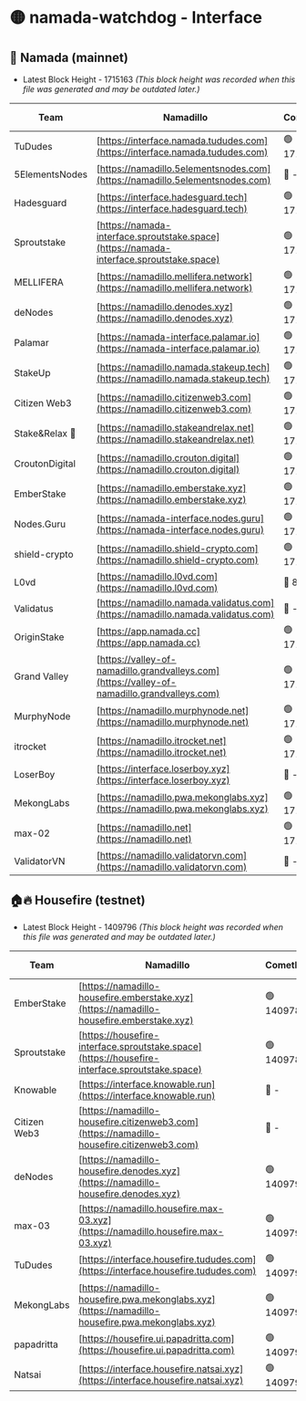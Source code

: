 # 🟡 namada-watchdog - Interface

## 🚀 Namada (mainnet)
- Latest Block Height - 1715163 *(This block height was recorded when this file was generated and may be outdated later.)*

| Team | Namadillo | CometBFT | Indexer | MASP Indexer |
|-|-|-|-|-|
| TuDudes | [https://interface.namada.tududes.com](https://interface.namada.tududes.com) | 🟢 1715142 | 🟢 1715141 | 🟢 1715141 |
| 5ElementsNodes | [https://namadillo.5elementsnodes.com](https://namadillo.5elementsnodes.com) | 🔴 - | 🔴 1704136 | 🔴 1704143 |
| Hadesguard | [https://interface.hadesguard.tech](https://interface.hadesguard.tech) | 🟢 1715146 | 🟢 1715145 | 🟢 1715145 |
| Sproutstake | [https://namada-interface.sproutstake.space](https://namada-interface.sproutstake.space) | 🟢 1715146 | 🟢 1715146 | 🟢 1715146 |
| MELLIFERA | [https://namadillo.mellifera.network](https://namadillo.mellifera.network) | 🟢 1715147 | 🟢 1715147 | 🟢 1715148 |
| deNodes | [https://namadillo.denodes.xyz](https://namadillo.denodes.xyz) | 🟢 1715148 | 🟢 1715148 | 🟢 1715148 |
| Palamar | [https://namada-interface.palamar.io](https://namada-interface.palamar.io) | 🟢 1715149 | 🟢 1715149 | 🟢 1715148 |
| StakeUp | [https://namadillo.namada.stakeup.tech](https://namadillo.namada.stakeup.tech) | 🟢 1715149 | 🟢 1715149 | 🟢 1715149 |
| Citizen Web3 | [https://namadillo.citizenweb3.com](https://namadillo.citizenweb3.com) | 🟢 1715150 | 🟢 1715150 | 🟢 1715150 |
| Stake&Relax 🦥 | [https://namadillo.stakeandrelax.net](https://namadillo.stakeandrelax.net) | 🟢 1715151 | 🟢 1715150 | 🟢 1715150 |
| CroutonDigital | [https://namadillo.crouton.digital](https://namadillo.crouton.digital) | 🟢 1715151 | 🔴 1338918 | 🟢 1715151 |
| EmberStake | [https://namadillo.emberstake.xyz](https://namadillo.emberstake.xyz) | 🟢 1715152 | 🟢 1715152 | 🟢 1715151 |
| Nodes.Guru | [https://namada-interface.nodes.guru](https://namada-interface.nodes.guru) | 🟢 1715152 | 🟢 1715152 | 🟢 1715152 |
| shield-crypto | [https://namadillo.shield-crypto.com](https://namadillo.shield-crypto.com) | 🟢 1715153 | 🟢 1715153 | 🟢 1715153 |
| L0vd | [https://namadillo.l0vd.com](https://namadillo.l0vd.com) | 🔴 894059 | 🔴 1359579 | 🔴 894059 |
| Validatus | [https://namadillo.namada.validatus.com](https://namadillo.namada.validatus.com) | 🔴 - | 🔴 - | 🔴 - |
| OriginStake | [https://app.namada.cc](https://app.namada.cc) | 🟢 1715161 | 🟢 1715161 | 🟢 1715161 |
| Grand Valley | [https://valley-of-namadillo.grandvalleys.com](https://valley-of-namadillo.grandvalleys.com) | 🟢 1715161 | 🟢 1715161 | 🟢 1715161 |
| MurphyNode | [https://namadillo.murphynode.net](https://namadillo.murphynode.net) | 🟢 1715162 | 🟢 1715162 | 🔴 - |
| itrocket | [https://namadillo.itrocket.net](https://namadillo.itrocket.net) | 🟢 1715163 | 🟢 1715162 | 🔴 1687505 |
| LoserBoy | [https://interface.loserboy.xyz](https://interface.loserboy.xyz) | 🔴 - | 🔴 - | 🔴 - |
| MekongLabs | [https://namadillo.pwa.mekonglabs.xyz](https://namadillo.pwa.mekonglabs.xyz) | 🟢 1715163 | 🟢 1715163 | 🟢 1715163 |
| max-02 | [https://namadillo.net](https://namadillo.net) | 🟢 1715163 | 🟢 1715163 | 🟢 1715163 |
| ValidatorVN | [https://namadillo.validatorvn.com](https://namadillo.validatorvn.com) | 🔴 - | 🔴 - | 🔴 - |

## 🏠🔥 Housefire (testnet)
- Latest Block Height - 1409796 *(This block height was recorded when this file was generated and may be outdated later.)*

| Team | Namadillo | CometBFT | Indexer | MASP Indexer |
|-|-|-|-|-|
| EmberStake | [https://namadillo-housefire.emberstake.xyz](https://namadillo-housefire.emberstake.xyz) | 🟢 1409787 | 🟢 1409787 | 🔴 - |
| Sproutstake | [https://housefire-interface.sproutstake.space](https://housefire-interface.sproutstake.space) | 🟢 1409789 | 🟢 1409788 | 🟢 1409789 |
| Knowable | [https://interface.knowable.run](https://interface.knowable.run) | 🔴 - | 🔴 - | 🔴 - |
| Citizen Web3 | [https://namadillo-housefire.citizenweb3.com](https://namadillo-housefire.citizenweb3.com) | 🔴 - | 🔴 - | 🔴 - |
| deNodes | [https://namadillo-housefire.denodes.xyz](https://namadillo-housefire.denodes.xyz) | 🟢 1409792 | 🟢 1409792 | 🟢 1409793 |
| max-03 | [https://namadillo.housefire.max-03.xyz](https://namadillo.housefire.max-03.xyz) | 🟢 1409793 | 🟢 1409793 | 🟢 1409793 |
| TuDudes | [https://interface.housefire.tududes.com](https://interface.housefire.tududes.com) | 🟢 1409793 | 🟢 1409793 | 🟢 1409793 |
| MekongLabs | [https://namadillo-housefire.pwa.mekonglabs.xyz](https://namadillo-housefire.pwa.mekonglabs.xyz) | 🟢 1409794 | 🟢 1409794 | 🔴 - |
| papadritta | [https://housefire.ui.papadritta.com](https://housefire.ui.papadritta.com) | 🟢 1409796 | 🟢 1409796 | 🟢 1409796 |
| Natsai | [https://interface.housefire.natsai.xyz](https://interface.housefire.natsai.xyz) | 🟢 1409796 | 🟢 1409796 | 🟢 1409796 |

